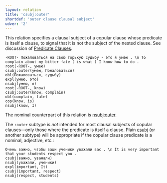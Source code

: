 ```yaml
---
layout: relation
title: 'csubj:outer'
shortdef: 'outer clause clausal subject'
udver: '2'
---
```


This relation specifies a clausal subject of a copular clause whose predicate is itself a clause, 
to signal that it is not the subject of the nested clause.
See discussion of [Predicate Clauses](../overview/complex-syntax.html#predicate-clauses).

~~~ sdparse
-ROOT- Пожаловаться на свою горькую судьбу - это я умею . \n To complain about my bitter fate ( is what ) I know how to do .
root(-ROOT-, умею)
csubj:outer(умею, Пожаловаться)
obl(Пожаловаться, судьбу)
expl(умею, это)
nsubj(умею, я)
root(-ROOT-, know)
csubj:outer(know, complain)
obl(complain, fate)
cop(know, is)
nsubj(know, I)
~~~

The nominal counterpart of this relation is [nsubj:outer]().

The `:outer` subtype is *not* intended for most clausal subjects of copular clauses—only those where the predicate is itself a clause. 
Plain [csubj]() (or another subtype) will be appropriate if the copular clause predicate is a nominal, adjective, etc.:

~~~ sdparse
Очень важно, чтобы ваши ученики уважали вас . \n It is very important that your students respect you .
csubj(важно, уважали)
nsubj(уважали, ученики)
expl(important, It)
csubj(important, respect)
nsubj(respect, students)
~~~
